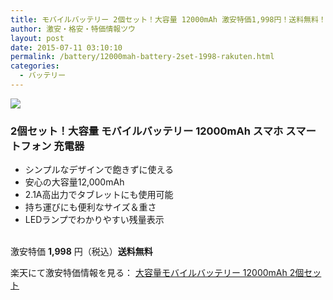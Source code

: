 ```yaml
---
title: モバイルバッテリー 2個セット！大容量 12000mAh 激安特価1,998円！送料無料！
author: 激安・格安・特価情報ツウ
layout: post
date: 2015-07-11 03:10:10
permalink: /battery/12000mah-battery-2set-1998-rakuten.html
categories:
  - バッテリー
---
```

<div class="img-bg2 img_L">
  <a href="http://hb.afl.rakuten.co.jp/hgc/13fa22b7.d4d890c9.13fa22b8.ec7ddc8f/?pc=http%3a%2f%2fitem.rakuten.co.jp%2fauc-california%2f10004621%2f%3fscid%3daf_link_img&amp;m=http%3a%2f%2fm.rakuten.co.jp%2fauc-california%2fi%2f10004621%2f" target="_blank"><img src ="http://hbb.afl.rakuten.co.jp/hgb/?pc=http%3a%2f%2fthumbnail.image.rakuten.co.jp%2f%400_mall%2fauc-california%2fcabinet%2f03611781%2fimgrc0068631553.jpg%3f_ex%3d240x240&amp;m=http%3a%2f%2fthumbnail.image.rakuten.co.jp%2f%400_mall%2fauc-california%2fcabinet%2f03611781%2fimgrc0068631553.jpg%3f_ex%3d80x80" border="0"></a>
</div>

### 2個セット！大容量 モバイルバッテリー 12000mAh スマホ スマートフォン 充電器
<!--more-->

* シンプルなデザインで飽きずに使える
* 安心の大容量12,000mAh
* 2.1A高出力でタブレットにも使用可能
* 持ち運びにも便利なサイズ＆重さ
* LEDランプでわかりやすい残量表示

<br clear="all" />激安特価 <span class="tokka-price"><strong>1,998</strong></span> 円（税込）**送料無料**

楽天にて激安特価情報を見る： <a href="http://hb.afl.rakuten.co.jp/hgc/13fa22b7.d4d890c9.13fa22b8.ec7ddc8f/?pc=http%3a%2f%2fitem.rakuten.co.jp%2fauc-california%2f10004621%2f%3fscid%3daf_link_img&amp;m=http%3a%2f%2fm.rakuten.co.jp%2fauc-california%2fi%2f10004621%2f" target="_blank"><span class="fs150p">大容量モバイルバッテリー 12000mAh 2個セット</span></a>